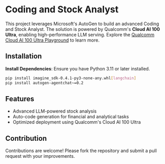
# Coding and Stock Analyst

This project leverages Microsoft's AutoGen to build an advanced Coding and Stock Analyst. The solution is powered by Qualcomm's **Cloud AI 100 Ultra**, enabling high-performance LLM serving. Explore the [Qualcomm Cloud AI 100 Ultra Playground](http://bit.ly/Qualcomm-CloudAI100Ultra-Playground) to learn more.


## Installation

**Install Dependencies**:
   Ensure you have Python 3.11 or later installed.
   ```bash
   pip install imagine_sdk-0.4.1-py3-none-any.whl[langchain]
   pip install autogen-agentchat~=0.2
   ```
## Features

- Advanced LLM-powered stock analysis
- Auto-code generation for financial and analytical tasks
- Optimized deployment using Qualcomm's Cloud AI 100 Ultra

## Contribution

Contributions are welcome! Please fork the repository and submit a pull request with your improvements.
